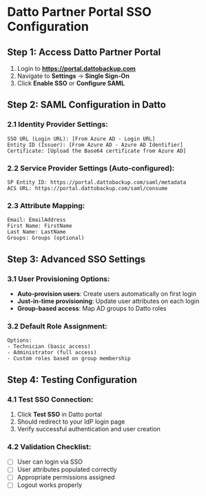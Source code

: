 # Datto Partner Portal SSO Configuration

## Step 1: Access Datto Partner Portal
1. Login to **https://portal.dattobackup.com**
2. Navigate to **Settings** → **Single Sign-On**
3. Click **Enable SSO** or **Configure SAML**

## Step 2: SAML Configuration in Datto

### 2.1 Identity Provider Settings:
```
SSO URL (Login URL): [From Azure AD - Login URL]
Entity ID (Issuer): [From Azure AD - Azure AD Identifier] 
Certificate: [Upload the Base64 certificate from Azure AD]
```

### 2.2 Service Provider Settings (Auto-configured):
```
SP Entity ID: https://portal.dattobackup.com/saml/metadata
ACS URL: https://portal.dattobackup.com/saml/consume
```

### 2.3 Attribute Mapping:
```
Email: EmailAddress
First Name: FirstName  
Last Name: LastName
Groups: Groups (optional)
```

## Step 3: Advanced SSO Settings

### 3.1 User Provisioning Options:
- **Auto-provision users**: Create users automatically on first login
- **Just-in-time provisioning**: Update user attributes on each login
- **Group-based access**: Map AD groups to Datto roles

### 3.2 Default Role Assignment:
```
Options:
- Technician (basic access)
- Administrator (full access)  
- Custom roles based on group membership
```

## Step 4: Testing Configuration

### 4.1 Test SSO Connection:
1. Click **Test SSO** in Datto portal
2. Should redirect to your IdP login page
3. Verify successful authentication and user creation

### 4.2 Validation Checklist:
- [ ] User can login via SSO
- [ ] User attributes populated correctly
- [ ] Appropriate permissions assigned
- [ ] Logout works properly